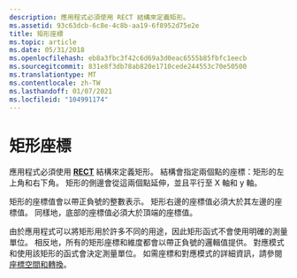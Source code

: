 ```yaml
---
description: 應用程式必須使用 RECT 結構來定義矩形。
ms.assetid: 93c63dcb-6c8e-4c8b-aa19-6f8952d75e2e
title: 矩形座標
ms.topic: article
ms.date: 05/31/2018
ms.openlocfilehash: eb8a3fbc3f42c6d69a3d0eac6555b85fbfc1eecb
ms.sourcegitcommit: 831e8f3db78ab820e1710cede244553c70e50500
ms.translationtype: MT
ms.contentlocale: zh-TW
ms.lasthandoff: 01/07/2021
ms.locfileid: "104991174"
---
```

# <a name="rectangle-coordinates"></a>矩形座標

應用程式必須使用 [**RECT**](/previous-versions//dd162897(v=vs.85)) 結構來定義矩形。 結構會指定兩個點的座標：矩形的左上角和右下角。 矩形的側邊會從這兩個點延伸，並且平行至 X 軸和 y 軸。

矩形的座標值會以帶正負號的整數表示。 矩形右邊的座標值必須大於其左邊的座標值。 同樣地，底部的座標值必須大於頂端的座標值。

由於應用程式可以將矩形用於許多不同的用途，因此矩形函式不會使用明確的測量單位。 相反地，所有的矩形座標和維度都會以帶正負號的邏輯值提供。 對應模式和使用該矩形的函式會決定測量單位。 如需座標和對應模式的詳細資訊，請參閱 [座標空間和轉換](coordinate-spaces-and-transformations.md)。

 

 
